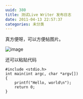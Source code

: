 ```yaml
---
uuid: 380
title: 测试Live Writer 发布日志
date: 2011-04-13 22:57:37
categories: 未分类
---
```

真方便呀，可以方便帖图片。

![image](https://skywind3000.github.io/images/blog/wp-content/2011/04/image_thumb.png)

还可以粘贴代码

    #include <stdio.h>
    int main(int argc, char *argv[])
    {
        printf("Hello, world\n");
        return 0;
    }

